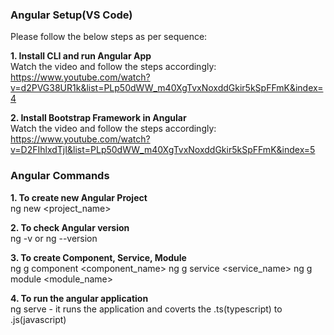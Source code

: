 
<h3>Angular Setup(VS Code)</h1>

Please follow the below steps as per sequence: 

**1. Install CLI and run Angular App**<br>
Watch the video and follow the steps accordingly: https://www.youtube.com/watch?v=d2PVG38UR1k&list=PLp50dWW_m40XgTvxNoxddGkir5kSpFFmK&index=4

**2. Install Bootstrap Framework in Angular**<br>
Watch the video and follow the steps accordingly: https://www.youtube.com/watch?v=D2FIhlxdTjI&list=PLp50dWW_m40XgTvxNoxddGkir5kSpFFmK&index=5

<h3>Angular Commands</h3>

**1. To create new Angular Project**<br>
ng new <project_name>

**2. To check Angular version**<br>
ng -v or ng --version

**3. To create Component, Service, Module**<br>
ng g component <component_name>
ng g service <service_name>
ng g module <module_name>

**4. To run the angular application**<br>
ng serve
     - it runs the application and coverts the .ts(typescript) to .js(javascript)
